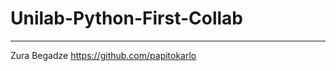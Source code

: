 # Unilab-Python-First-Collab
-----------------------------------------------------------------------------------------------

Zura Begadze
https://github.com/papitokarlo

